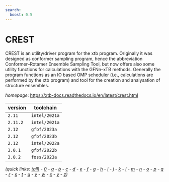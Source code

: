 ```yaml
---
search:
  boost: 0.5
---
```

# CREST

CREST is an utility/driver program for the xtb program. Originally it was designed  as conformer sampling program, hence the abbreviation Conformer–Rotamer Ensemble Sampling Tool,  but now offers also some utility functions for calculations with the GFNn–xTB methods. Generally  the program functions as an IO based OMP scheduler (i.e., calculations are performed by the xtb  program) and tool for the creation and analysation of structure ensembles.

*homepage*: <https://xtb-docs.readthedocs.io/en/latest/crest.html>

version | toolchain
--------|----------
``2.11`` | ``intel/2021a``
``2.11.2`` | ``intel/2021a``
``2.12`` | ``gfbf/2023a``
``2.12`` | ``gfbf/2023b``
``2.12`` | ``intel/2022a``
``3.0.1`` | ``gfbf/2022b``
``3.0.2`` | ``foss/2023a``


*(quick links: [(all)](../index.md) - [0](../0/index.md) - [a](../a/index.md) - [b](../b/index.md) - [c](../c/index.md) - [d](../d/index.md) - [e](../e/index.md) - [f](../f/index.md) - [g](../g/index.md) - [h](../h/index.md) - [i](../i/index.md) - [j](../j/index.md) - [k](../k/index.md) - [l](../l/index.md) - [m](../m/index.md) - [n](../n/index.md) - [o](../o/index.md) - [p](../p/index.md) - [q](../q/index.md) - [r](../r/index.md) - [s](../s/index.md) - [t](../t/index.md) - [u](../u/index.md) - [v](../v/index.md) - [w](../w/index.md) - [x](../x/index.md) - [y](../y/index.md) - [z](../z/index.md))*

